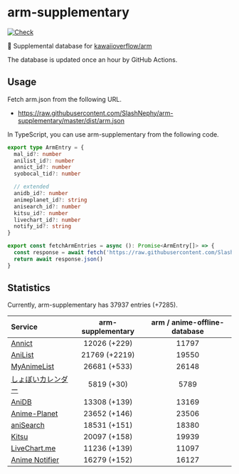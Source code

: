 # arm-supplementary

[![Check](https://github.com/SlashNephy/arm-supplementary/actions/workflows/check-node.yml/badge.svg)](https://github.com/SlashNephy/arm-supplementary/actions/workflows/check-node.yml)

💊 Supplemental database for [kawaiioverflow/arm](https://github.com/kawaiioverflow/arm)

The database is updated once an hour by GitHub Actions.

## Usage

Fetch arm.json from the following URL.

- https://raw.githubusercontent.com/SlashNephy/arm-supplementary/master/dist/arm.json

In TypeScript, you can use arm-supplementary from the following code.

```TypeScript
export type ArmEntry = {
  mal_id?: number
  anilist_id?: number
  annict_id?: number
  syobocal_tid?: number

  // extended
  anidb_id?: number
  animeplanet_id?: string
  anisearch_id?: number
  kitsu_id?: number
  livechart_id?: number
  notify_id?: string
}

export const fetchArmEntries = async (): Promise<ArmEntry[]> => {
  const response = await fetch('https://raw.githubusercontent.com/SlashNephy/arm-supplementary/master/dist/arm.json')
  return await response.json()
}
```

## Statistics

Currently, arm-supplementary has 37937 entries (+7285).

| Service                                     | arm-supplementary | arm / anime-offline-database |
| :------------------------------------------ | :---------------: | :--------------------------: |
| [Annict](https://annict.com)                |   12026 (+229)    |            11797             |
| [AniList](https://anilist.co)               |   21769 (+2219)   |            19550             |
| [MyAnimeList](https://myanimelist.net)      |   26681 (+533)    |            26148             |
| [しょぼいカレンダー](https://cal.syoboi.jp) |    5819 (+30)     |             5789             |
| [AniDB](https://anidb.net)                  |   13308 (+139)    |            13169             |
| [Anime-Planet](https://anime-planet.com)    |   23652 (+146)    |            23506             |
| [aniSearch](https://anisearch.com)          |   18531 (+151)    |            18380             |
| [Kitsu](https://kitsu.io)                   |   20097 (+158)    |            19939             |
| [LiveChart.me](https://livechart.me)        |   11236 (+139)    |            11097             |
| [Anime Notifier](https://notify.moe)        |   16279 (+152)    |            16127             |

